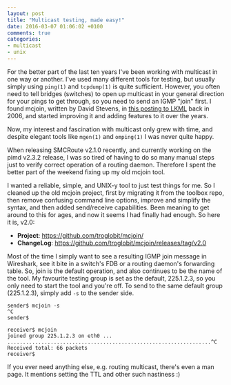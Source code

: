 ```yaml
---
layout: post
title: "Multicast testing, made easy!"
date: 2016-03-07 01:06:02 +0100
comments: true
categories:
- multicast
- unix
---
```


For the better part of the last ten years I've been working with
multicast in one way or another.  I've used many different tools for
testing, but usually simply using `ping(1)` and `tcpdump(1)` is quite
sufficient.  However, you often need to tell bridges (switches) to open
up multicast in your general direction for your pings to get through, so
you need to send an IGMP "join" first.  I found mcjoin, written by David
Stevens, in [this posting to LKML](https://lkml.org/lkml/2004/8/5/143)
back in 2006, and started improving it and adding features to it over
the years.

<!-- more -->

Now, my interest and fascination with multicast only grew with time,
and despite elegant tools like `mgen(1)` and `omping(1)` I was never
quite happy.

When releasing SMCRoute v2.1.0 recently, and currently working on the
pimd v2.3.2 release, I was so tired of having to do so many manual steps
just to verify correct operation of a routing daemon.  Therefore I spent
the better part of the weekend fixing up my old mcjoin tool.

I wanted a reliable, simple, and UNIX-y tool to just test things for me.
So I cleaned up the old mcjoin project, first by migrating it from the
toolbox repo, then remove confusing command line options, improve and
simplify the syntax, and then added send/receive capabilities.  Been
meaning to get around to this for ages, and now it seems I had finally
had enough.  So here it is, v2.0:

* **Project**: <https://github.com/troglobit/mcjoin/>
* **ChangeLog**: <https://github.com/troglobit/mcjoin/releases/tag/v2.0>

Most of the time I simply want to see a resulting IGMP join message in
Wireshark, see it bite in a switch's FDB or a routing daemon's
forwarding table.  So, join is the default operation, and also continues
to be the name of the tool.  My favourite testing group is set as the
default, 225.1.2.3, so you only need to start the tool and you're off.
To send to the same default group (225.1.2.3), simply add `-s` to the
sender side.

	sender$ mcjoin -s
	^C
	sender$

	receiver$ mcjoin
	joined group 225.1.2.3 on eth0 ...
	..................................................................^C
	Received total: 66 packets
	receiver$

If you ever need anything else, e.g. routing multicast, there's even a
man page.  It mentions setting the TTL and other such nastiness :)
